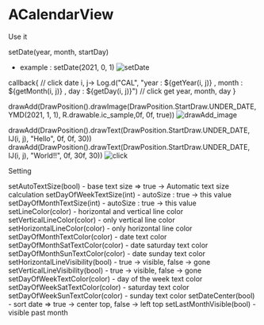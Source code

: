 # ACalendarView
Use it

setDate(year, month, startDay)
- example : setDate(2021, 0, 1)
![setDate](https://user-images.githubusercontent.com/77829897/106912281-3933cd80-6746-11eb-9075-56cdb33e70ea.jpg)

callback{ // click date
  i, j->
  Log.d("CAL", "year : ${getYear(i, j)} , month : ${getMonth(i, j)} , day : ${getDay(i, j)}") // click get year, month, day
}

drawAdd(DrawPosition().drawImage(DrawPosition.StartDraw.UNDER_DATE, YMD(2021, 1, 1), R.drawable.ic_sample,0f, 0f, true))
![drawAdd_image](https://user-images.githubusercontent.com/77829897/106912297-3e911800-6746-11eb-91ef-2cdf196a9333.jpg)


drawAdd(DrawPosition().drawText(DrawPosition.StartDraw.UNDER_DATE, IJ(i, j), "Hello", 0f, 0f, 30))
drawAdd(DrawPosition().drawText(DrawPosition.StartDraw.UNDER_DATE, IJ(i, j), "World!!", 0f, 30f, 30))
![click](https://user-images.githubusercontent.com/77829897/106912313-418c0880-6746-11eb-8235-a8b82abbc76c.gif)


Setting

setAutoTextSize(bool)                 - base text size => true -> Automatic text size calculation
setDayOfWeekTextSize(int)             - autoSize : true -> this value
setDayOfMonthTextSize(int)            - autoSize : true -> this value
setLineColor(color)                   - horizontal and vertical line color
setVerticalLineColor(color)           - only vertical line color
setHorizontalLineColor(color)         - only horizontal line color
setDayOfMonthTextColor(color)         - date text color
setDayOfMonthSatTextColor(color)      - date saturday text color
setDayOfMonthSunTextColor(color)      - date sunday text color
setHorizontalLineVisibility(bool)     - true -> visible, false -> gone
setVerticalLineVisibility(bool)       - true -> visible, false -> gone
setDayOfWeekTextColor(color)          - day of the week text color
setDayOfWeekSatTextColor(color)       - saturday text color
setDayOfWeekSunTextColor(color)       - sunday text color
setDateCenter(bool)                   - sort date => true -> center top, false -> left top
setLastMonthVisible(bool)             - visible past month
